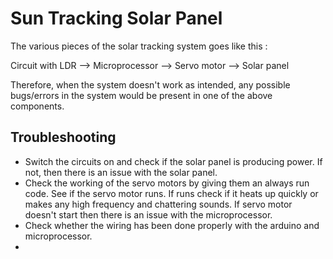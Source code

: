 # Sun Tracking Solar Panel

The various pieces of the solar tracking system goes like this :

Circuit with LDR --> Microprocessor --> Servo motor --> Solar panel

Therefore, when the system doesn't work as intended, any possible bugs/errors in the system would be present in one of the above components.

## Troubleshooting

* Switch the circuits on and check if the solar panel is producing power. If not, then there is an issue with the solar panel.
* Check the working of the servo motors by giving them an always run code. See if the servo motor runs. If runs check if it heats up quickly or makes any high frequency and chattering sounds. If servo motor doesn't start then there is an issue with the microprocessor.
* Check whether the wiring has been done properly with the arduino and microprocessor.
* 
